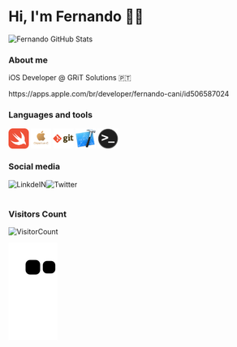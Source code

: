 # Hi, I'm Fernando :man_technologist:

![Fernando GitHub Stats](https://github-readme-stats.vercel.app/api?username=fernandocani&show_icons=true&title_color=79ff97&icon_color=79ff97&text_color=ff69b4&bg_color=151515)

### About me

<p>iOS Developer @ GRiT Solutions 🇵🇹</p>
https://apps.apple.com/br/developer/fernando-cani/id506587024

### Languages and tools

<code><img height="40" src="https://raw.githubusercontent.com/github/explore/80688e429a7d4ef2fca1e82350fe8e3517d3494d/topics/swift/swift.png"></code>
<code><img height="40" src="https://raw.githubusercontent.com/github/explore/80688e429a7d4ef2fca1e82350fe8e3517d3494d/topics/objective-c/objective-c.png"></code>
<code><img height="40" src="https://raw.githubusercontent.com/github/explore/80688e429a7d4ef2fca1e82350fe8e3517d3494d/topics/git/git.png"></code>
<code><img height="40" src="https://raw.githubusercontent.com/github/explore/80688e429a7d4ef2fca1e82350fe8e3517d3494d/topics/xcode/xcode.png"></code>
<code><img height="40" src="https://raw.githubusercontent.com/github/explore/80688e429a7d4ef2fca1e82350fe8e3517d3494d/topics/terminal/terminal.png"></code>

### Social media

<a target="_blank" href="https://www.linkedin.com/in/fernandocani/">
  <img align="left" alt="LinkdeIN" height="40px" src="https://cdn.jsdelivr.net/npm/simple-icons@v3/icons/linkedin.svg" />
</a>

<a target="_blank" href="https://twitter.com/fernandocani">
  <img align="left" alt="Twitter" height="40px" src="https://cdn.jsdelivr.net/npm/simple-icons@v3/icons/twitter.svg" />
</a>

</br>
</br>
 
### Visitors Count

![VisitorCount](https://profile-counter.glitch.me/{fernandocani}/count.svg)

![Snake animation](https://github.com/fernandocani/fernandocani/blob/output/github-contribution-grid-snake.svg)

<!--
**fernandocani/fernandocani** is a ✨ _special_ ✨ repository because its `README.md` (this file) appears on your GitHub profile.

Here are some ideas to get you started:

- 🔭 I’m currently working on ...
- 🌱 I’m currently learning ...
- 👯 I’m looking to collaborate on ...
- 🤔 I’m looking for help with ...
- 💬 Ask me about ...
- 📫 How to reach me: ...
- 😄 Pronouns: ...
- ⚡ Fun fact: ...
-->
